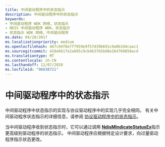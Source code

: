 ```yaml
---
title: 中间驱动程序中的状态指示
description: 中间驱动程序中的状态指示
keywords:
- 中间驱动程序 WDK 网络，状态指示
- NDIS 中间驱动程序 WDK，状态指示
- 状态指示 WDK 网络，中间驱动程序
ms.date: 04/20/2017
ms.localizationpriority: medium
ms.openlocfilehash: 467c94f8e7ff959e9f57d39b691c9a0b3d4caac1
ms.sourcegitcommit: 418e6617e2a695c9cb4b37b5b60e264760858acd
ms.translationtype: MT
ms.contentlocale: zh-CN
ms.lasthandoff: 12/07/2020
ms.locfileid: "96838721"
---
```

# <a name="status-indications-in-an-intermediate-driver"></a>中间驱动程序中的状态指示





中间驱动程序中状态指示的实现与协议驱动程序中的实现几乎完全相同。 有关中间驱动程序状态指示的详细信息，请参阅 [协议驱动程序中的状态指示](status-indications-in-a-protocol-driver.md)。

当中间驱动程序收到状态指示时，它可以通过调用 [**NdisMIndicateStatusEx**](/windows-hardware/drivers/ddi/ndis/nf-ndis-ndismindicatestatusex)指示更高级别驱动程序的状态指示。 中间驱动程序应根据特定设计要求，向过量驱动程序指示状态更改。

 

